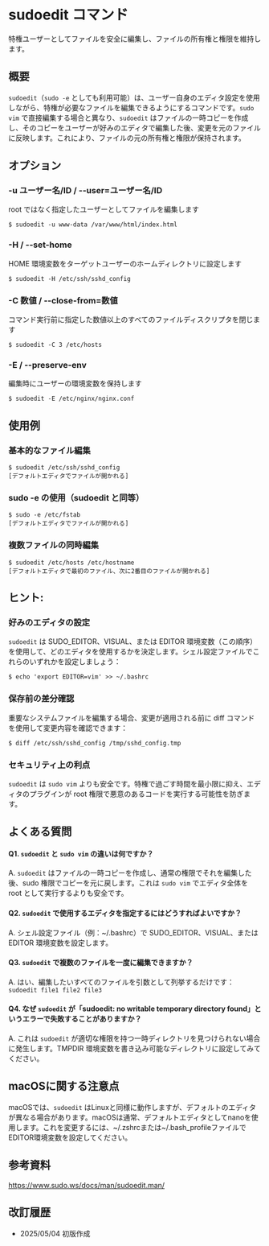 # sudoedit コマンド

特権ユーザーとしてファイルを安全に編集し、ファイルの所有権と権限を維持します。

## 概要

`sudoedit`（`sudo -e` としても利用可能）は、ユーザー自身のエディタ設定を使用しながら、特権が必要なファイルを編集できるようにするコマンドです。`sudo vim` で直接編集する場合と異なり、`sudoedit` はファイルの一時コピーを作成し、そのコピーをユーザーが好みのエディタで編集した後、変更を元のファイルに反映します。これにより、ファイルの元の所有権と権限が保持されます。

## オプション

### **-u ユーザー名/ID** / **--user=ユーザー名/ID**

root ではなく指定したユーザーとしてファイルを編集します

```console
$ sudoedit -u www-data /var/www/html/index.html
```

### **-H** / **--set-home**

HOME 環境変数をターゲットユーザーのホームディレクトリに設定します

```console
$ sudoedit -H /etc/ssh/sshd_config
```

### **-C 数値** / **--close-from=数値**

コマンド実行前に指定した数値以上のすべてのファイルディスクリプタを閉じます

```console
$ sudoedit -C 3 /etc/hosts
```

### **-E** / **--preserve-env**

編集時にユーザーの環境変数を保持します

```console
$ sudoedit -E /etc/nginx/nginx.conf
```

## 使用例

### 基本的なファイル編集

```console
$ sudoedit /etc/ssh/sshd_config
[デフォルトエディタでファイルが開かれる]
```

### sudo -e の使用（sudoedit と同等）

```console
$ sudo -e /etc/fstab
[デフォルトエディタでファイルが開かれる]
```

### 複数ファイルの同時編集

```console
$ sudoedit /etc/hosts /etc/hostname
[デフォルトエディタで最初のファイル、次に2番目のファイルが開かれる]
```

## ヒント:

### 好みのエディタの設定

`sudoedit` は SUDO_EDITOR、VISUAL、または EDITOR 環境変数（この順序）を使用して、どのエディタを使用するかを決定します。シェル設定ファイルでこれらのいずれかを設定しましょう：

```console
$ echo 'export EDITOR=vim' >> ~/.bashrc
```

### 保存前の差分確認

重要なシステムファイルを編集する場合、変更が適用される前に diff コマンドを使用して変更内容を確認できます：

```console
$ diff /etc/ssh/sshd_config /tmp/sshd_config.tmp
```

### セキュリティ上の利点

`sudoedit` は `sudo vim` よりも安全です。特権で過ごす時間を最小限に抑え、エディタのプラグインが root 権限で悪意のあるコードを実行する可能性を防ぎます。

## よくある質問

#### Q1. `sudoedit` と `sudo vim` の違いは何ですか？
A. `sudoedit` はファイルの一時コピーを作成し、通常の権限でそれを編集した後、sudo 権限でコピーを元に戻します。これは `sudo vim` でエディタ全体を root として実行するよりも安全です。

#### Q2. `sudoedit` で使用するエディタを指定するにはどうすればよいですか？
A. シェル設定ファイル（例：~/.bashrc）で SUDO_EDITOR、VISUAL、または EDITOR 環境変数を設定します。

#### Q3. `sudoedit` で複数のファイルを一度に編集できますか？
A. はい、編集したいすべてのファイルを引数として列挙するだけです：`sudoedit file1 file2 file3`

#### Q4. なぜ `sudoedit` が「sudoedit: no writable temporary directory found」というエラーで失敗することがありますか？
A. これは `sudoedit` が適切な権限を持つ一時ディレクトリを見つけられない場合に発生します。TMPDIR 環境変数を書き込み可能なディレクトリに設定してみてください。

## macOSに関する注意点

macOSでは、`sudoedit` はLinuxと同様に動作しますが、デフォルトのエディタが異なる場合があります。macOSは通常、デフォルトエディタとしてnanoを使用します。これを変更するには、~/.zshrcまたは~/.bash_profileファイルでEDITOR環境変数を設定してください。

## 参考資料

https://www.sudo.ws/docs/man/sudoedit.man/

## 改訂履歴

- 2025/05/04 初版作成